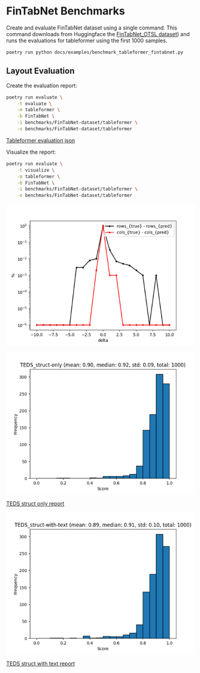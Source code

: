# FinTabNet Benchmarks

Create and evaluate FinTabNet dataset using a single command. This command downloads from Huggingface the [FinTabNet_OTSL dataset](https://huggingface.co/datasets/ds4sd/FinTabNet_OTSL)) and runs the evaluations for tableformer using the first 1000 samples.

```sh
poetry run python docs/examples/benchmark_tableformer_fintabnet.py
```

## Layout Evaluation

Create the evaluation report:

```sh
poetry run evaluate \
    -t evaluate \
    -m tableformer \
    -b FinTabNet \
    -i benchmarks/FinTabNet-dataset/tableformer \
    -o benchmarks/FinTabNet-dataset/tableformer
```

[Tableformer evaluation json](docs/evaluations/FinTabNet/evaluation_FinTabNet_tableformer.json)

Visualize the report:

```sh
poetry run evaluate \
    -t visualize \
    -m tableformer \
    -b FinTabNet \
    -i benchmarks/FinTabNet-dataset/tableformer \
    -o benchmarks/FinTabNet-dataset/tableformer
```

![TEDS plot](docs/evaluations/FinTabNet/evaluation_FinTabNet_tableformer-delta_row_col.png)

![TEDS struct only plot](docs/evaluations/FinTabNet/evaluation_FinTabNet_tableformer_TEDS_struct-only.png)

[TEDS struct only report](docs/evaluations/FinTabNet/evaluation_FinTabNet_tableformer_TEDS_struct-only.txt)

![TEDS struct with text plot](docs/evaluations/FinTabNet/evaluation_FinTabNet_tableformer_TEDS_struct-with-text.png)

[TEDS struct with text report](docs/evaluations/FinTabNet/evaluation_FinTabNet_tableformer_TEDS_struct-with-text.txt)
